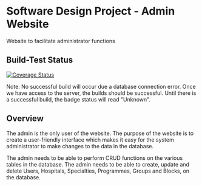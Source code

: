 # Software Design Project - Admin Website

Website to facilitate administrator functions

## Build-Test Status

[![Coverage Status](https://coveralls.io/repos/github/RXRider1451/SD_Project_Website/badge.svg?branch=main)](https://coveralls.io/github/RXRider1451/SD_Project_Website?branch=main)

Note: No successful build will occur due a database connection error. Once we have access to the server, the builds should be successful. Until there is a successful build, the badge status will read "Unknown".

## Overview

The admin is the only user of the website. The purpose of the website is to create a user-friendly interface which makes it easy for the system administrator to make changes to the data in the database. 

The admin needs to be able to perform CRUD functions on the various tables in the database. The admin needs to be able to create, update and delete Users, Hospitals, Specialties, Programmes, Groups and Blocks, on the database. 
